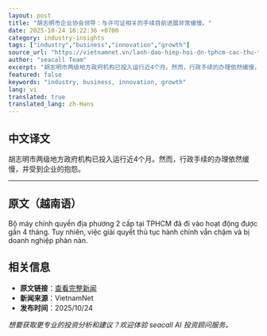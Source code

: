 ```yaml
---
layout: post
title: "胡志明市企业协会领导：与许可证相关的手续目前进展非常缓慢。"
date: 2025-10-24 16:22:36 +0700
category: industry-insights
tags: ["industry","business","innovation","growth"]
source_url: "https://vietnamnet.vn/lanh-dao-hiep-hoi-dn-tphcm-cac-thu-tuc-lien-quan-den-giay-phep-dang-rat-cham-2456082.html"
author: "seacall Team"
excerpt: "胡志明市两级地方政府机构已投入运行近4个月。然而，行政手续的办理依然缓慢，并受到企业的抱怨。..."
featured: false
keywords: "industry, business, innovation, growth"
lang: vi
translated: true
translated_lang: zh-Hans
---
```


## 中文译文

胡志明市两级地方政府机构已投入运行近4个月。然而，行政手续的办理依然缓慢，并受到企业的抱怨。

---

## 原文（越南语）

Bộ máy chính quyền địa phương 2 cấp tại TPHCM đã đi vào hoạt động được gần 4 tháng. Tuy nhiên, việc giải quyết thủ tục hành chính vẫn chậm và bị doanh nghiệp phàn nàn.

## 相关信息

- **原文链接**：[查看完整新闻](https://vietnamnet.vn/lanh-dao-hiep-hoi-dn-tphcm-cac-thu-tuc-lien-quan-den-giay-phep-dang-rat-cham-2456082.html)
- **新闻来源**：VietnamNet
- **发布时间**：2025/10/24

*想要获取更专业的投资分析和建议？欢迎体验 seacall AI 投资顾问服务。*
